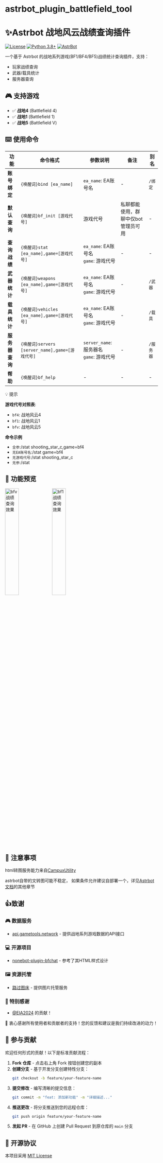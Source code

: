 # astrbot_plugin_battlefield_tool

# ✨Astrbot 战地风云战绩查询插件
[![License](https://img.shields.io/badge/License-MIT-green.svg)](https://opensource.org/licenses/MIT)
[![Python 3.8+](https://img.shields.io/badge/Python-3.8%2B-blue.svg)](https://www.python.org/)
[![AstrBot](https://img.shields.io/badge/AstrBot-3.4%2B-orange.svg)](https://github.com/Soulter/AstrBot)

一个基于 Astrbot 的战地系列游戏(BF1/BF4/BF5)战绩统计查询插件，支持：

- 玩家战绩查询
- 武器/载具统计
- 服务器查询


## 🎮 支持游戏

- ✅ **战地4** (Battlefield 4)
- ✅ **战地1** (Battlefield 1)
- ✅ **战地5** (Battlefield V)

## ⌨️ 使用命令

| 功能        | 命令格式                                     | 参数说明                                | 备注                  | 别名 |
|-----------|------------------------------------------|-------------------------------------|---------------------|--|
| **账号绑定**  | `{唤醒词}bind [ea_name]`                    | `ea_name`: EA账号名                    |          -           | `/绑定` |
| **默认查询**  | `{唤醒词}bf_init [游戏代号]`                    | 游戏代号                                | 私聊都能使用，群聊中仅bot管理员可用 | - |
| **查询战绩**  | `{唤醒词}stat [ea_name],game=[游戏代号]`        | `ea_name`: EA账号名<br>`game`: 游戏代号    |          -           | - |
| **武器统计**  | `{唤醒词}weapons [ea_name],game=[游戏代号]`     | `ea_name`: EA账号名<br>`game`: 游戏代号    |          -           | `/武器` |
| **载具统计**  | `{唤醒词}vehicles [ea_name],game=[游戏代号]`    | `ea_name`: EA账号名<br>`game`: 游戏代号    |           -          | `/载具` |
| **服务器查询** | `{唤醒词}servers [server_name],game=[游戏代号]` | `server_name`: 服务器名<br>`game`: 游戏代号 |       -              | `/服务器` |
| **帮助**    | `{唤醒词}bf_help`                           | -                                   |       -              | - |
💡 提示

**游戏代号对照表**:
- `bf4`: 战地风云4
- `bf1`: 战地风云1
- `bfv`: 战地风云5

**命令示例**
- `全参`:/stat shooting_star_c,game=bf4
- `无EA账号名`:/stat game=bf4
- `无游戏代号`:/stat shooting_star_c
- `无参`:/stat

## 🌟 功能预览

<div>
  <img src="https://s21.ax1x.com/2025/07/19/pV3xLwQ.jpg" width="30%" alt="bfv战绩查询效果"/>
  <img src="https://s21.ax1x.com/2025/07/19/pV3xjFs.jpg" width="30%" alt="bf1战绩查询效果"/>
</div>

## 📌 注意事项

html转图服务能力来自[CampuxUtility](https://github.com/idoknow/CampuxUtility)  

astrbot自带的文转图可能不稳定， 如果条件允许建议自部署一个，详见[Astrbot文档](https://astrbot.app/)的其他章节

## 👍致谢
### 🎮 数据服务
- [api.gametools.network](https://api.gametools.network) - 提供战地系列游戏数据的API接口

### 💻 开源项目
- [nonebot-plugin-bfchat](https://github.com/050644zf/nonebot-plugin-bfchat) - 参考了其HTML样式设计

### 🖼️ 资源托管
- [路过图床](https://imgse.com/) - 提供图片托管服务

### 🥰 特别感谢 
- [@EIA2024](https://github.com/EIA2024) 的贡献！

🙌 衷心感谢所有使用者和贡献者的支持！您的反馈和建议是我们持续改进的动力！



## 🤝 参与贡献
欢迎任何形式的贡献！以下是标准贡献流程：

1. **Fork 仓库** - 点击右上角 Fork 按钮创建您的副本
2. **创建分支** - 基于开发分支创建特性分支：
   ```bash
   git checkout -b feature/your-feature-name
   ```
3. **提交修改** - 编写清晰的提交信息：
   ```bash
   git commit -m "feat: 添加新功能" -m "详细描述..."
   ```
4. **推送更改** - 将分支推送到您的远程仓库：
   ```bash
   git push origin feature/your-feature-name
   ```
5. **发起 PR** - 在 GitHub 上创建 Pull Request 到原仓库的 `main` 分支

## 📜 开源协议
本项目采用 [MIT License](LICENSE)

